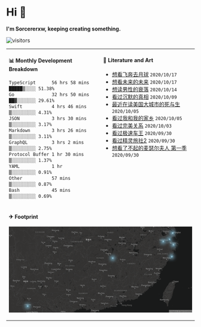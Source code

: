 # Hi 👋

**I'm Sorcererxw, keeping creating something.**

![visitors](https://visitor-badge.glitch.me/badge?page_id=sorcererxw.sorcererx)

<table width="800px">
<tr>
<td valign="top" width="50%">

#### 📊 Monthly Development Breakdown

<!--START_SECTION:waka-->
```text
TypeScript      56 hrs 58 mins █████▒░░░░ 51.38%
Go              32 hrs 50 mins ██▓░░░░░░░ 29.61%
Swift           4 hrs 46 mins  ▒░░░░░░░░░ 4.31%
JSON            3 hrs 30 mins  ▒░░░░░░░░░ 3.17%
Markdown        3 hrs 26 mins  ▒░░░░░░░░░ 3.11%
GraphQL         3 hrs 2 mins   ▒░░░░░░░░░ 2.75%
Protocol Buffer 1 hr 30 mins   ▒░░░░░░░░░ 1.37%
YAML            1 hr           ▒░░░░░░░░░ 0.91%
Other           57 mins        ▒░░░░░░░░░ 0.87%
Bash            45 mins        ▒░░░░░░░░░ 0.69%
```
<!--END_SECTION:waka-->

<td valign="top" width="50%">

#### 💃 Literature and Art

<!--START_SECTION:douban-->
* [想看飞奔去月球](http://movie.douban.com/subject/30141681/) <code>2020/10/17</code>
* [想看未来的未来](http://movie.douban.com/subject/27045615/) <code>2020/10/17</code>
* [想读男性的衰落](https://book.douban.com/subject/35016930/) <code>2020/10/14</code>
* [看过沉默的真相](http://movie.douban.com/subject/33447642/) <code>2020/10/09</code>
* [最近在读美国大城市的死与生](https://book.douban.com/subject/34907883/) <code>2020/10/05</code>
* [看过我和我的家乡](http://movie.douban.com/subject/35051512/) <code>2020/10/05</code>
* [看过完美关系](http://movie.douban.com/subject/30221758/) <code>2020/10/03</code>
* [看过极速车王](http://movie.douban.com/subject/6538866/) <code>2020/09/30</code>
* [看过精灵旅社2](http://movie.douban.com/subject/21327493/) <code>2020/09/30</code>
* [想看了不起的麦瑟尔夫人 第一季](http://movie.douban.com/subject/26813221/) <code>2020/09/30</code>

<!--END_SECTION:douban-->

</td>
</tr>
<tr>
<td colspan="2">

#### ✈ Footprint

![footprint](./footprint.png)

</td>
</tr>
</table>


